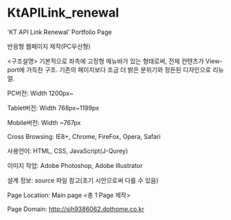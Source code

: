 # KtAPILink_renewal
'KT API Link Renewal' Portfolio Page

반응형 웹페이지 제작(PC우선형)

<구조설명> 
기본적으로 좌측에 고정형 메뉴바가 있는 형태로써, 전체 컨텐츠가 View-port에 가득찬 구조.
기존의 페이지보다 조금 더 밝은 분위기와 정돈된 디자인으로 리뉴얼.

PC버전: Width 1200px~

Tablet버전: Width 768px~1199px

Mobile버전: Width ~767px

Cross Browsing: IE8+, Chrome, FireFox, Opera, Safari

사용언어: HTML, CSS, JavaScript(J-Qurey)

이미지 작업: Adobe Photoshop, Adobe Illustrator

설계 정보: source 파일 참고(초기 시안으로써 다를 수 있음)

Page Location: Main page <총 1 Page 제작>

Page Domain: http://sjh9386062.dothome.co.kr